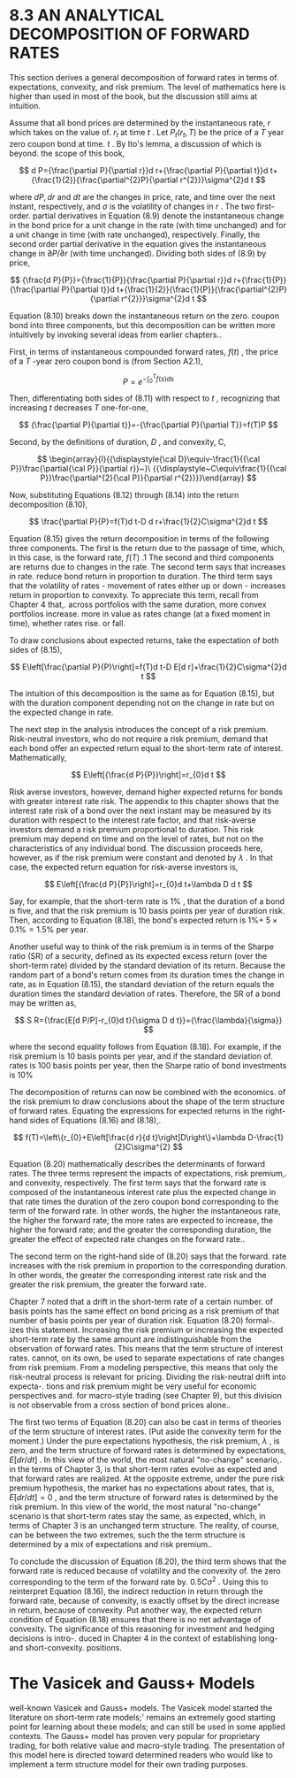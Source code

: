 # 8.3 AN ANALYTICAL DECOMPOSITION OF FORWARD RATES  

This section derives a general decomposition of forward rates in terms of. expectations, convexity, and risk premium. The level of mathematics here is higher than used in most of the book, but the discussion still aims at intuition.  

Assume that all bond prices are determined by the instantaneous rate, $r$ which takes on the value of. $r_{t}$ at time $t$ . Let $P_{t}(r_{t},T)$ be the price of a $T$ year zero coupon bond at time. $t$ . By Ito's lemma, a discussion of which is beyond. the scope of this book,  

$$
d P={\frac{\partial P}{\partial r}}d r+{\frac{\partial P}{\partial t}}d t+{\frac{1}{2}}{\frac{\partial^{2}P}{\partial r^{2}}}\sigma^{2}d t
$$  

where $d P,d r$ and $d t$ are the changes in price, rate, and time over the next instant, respectively, and $\sigma$ is the volatility of changes in $r$ . The two first-order. partial derivatives in Equation (8.9) denote the instantaneous change in the bond price for a unit change in the rate (with time unchanged) and for a unit change in time (with rate unchanged), respectively. Finally, the second order partial derivative in the equation gives the instantaneous change in $\partial P/\partial r$ (with time unchanged). Dividing both sides of (8.9) by price,  

$$
{\frac{d P}{P}}={\frac{1}{P}}{\frac{\partial P}{\partial r}}d r+{\frac{1}{P}}{\frac{\partial P}{\partial t}}d t+{\frac{1}{2}}{\frac{1}{P}}{\frac{\partial^{2}P}{\partial r^{2}}}\sigma^{2}d t
$$  

Equation (8.10) breaks down the instantaneous return on the zero. coupon bond into three components, but this decomposition can be written more intuitively by invoking several ideas from earlier chapters..  

First, in terms of instantaneous compounded forward rates, $f(t)$ , the price of a $T$ -year zero coupon bond is (from Section A2.1),  

$$
P=e^{-\int_{0}^{T}f(s)d s}
$$  

Then, differentiating both sides of (8.11) with respect to $t$ , recognizing that increasing $t$ decreases $T$ one-for-one,  

$$
{\frac{\partial P}{\partial t}}=-{\frac{\partial P}{\partial T}}=f(T)P
$$  

Second, by the definitions of duration, $D$ , and convexity, C,  

$$
\begin{array}{l}{{\displaystyle{\cal D}\equiv-\frac{1}{{\cal P}}\frac{\partial{\cal P}}{\partial r}}~}\ {{\displaystyle~C\equiv\frac{1}{{\cal P}}\frac{\partial^{2}{\cal P}}{\partial r^{2}}}}\end{array}
$$  

Now, substituting Equations (8.12) through (8.14) into the return decomposition (8.10),  

$$
\frac{\partial P}{P}=f(T)d t-D d r+\frac{1}{2}C\sigma^{2}d t
$$  

Equation (8.15) gives the return decomposition in terms of the following three components. The first is the return due to the passage of time, which, in this case, is the forward rate, $f(T)$ .1 The second and third components are returns due to changes in the rate. The second term says that increases in rate. reduce bond return in proportion to duration. The third term says that the volatility of rates - movement of rates either up or down - increases return in proportion to convexity. To appreciate this term, recall from Chapter 4 that,. across portfolios with the same duration, more convex portfolios increase. more in value as rates change (at a fixed moment in time), whether rates rise. or fall.  

To draw conclusions about expected returns, take the expectation of both sides of (8.15),  

$$
E\left[\frac{\partial P}{P}\right]=f(T)d t-D E[d r]+\frac{1}{2}C\sigma^{2}d t
$$  

The intuition of this decomposition is the same as for Equation (8.15), but with the duration component depending not on the change in rate but on the expected change in rate.  

The next step in the analysis introduces the concept of a risk premium. Risk-neutral investors, who do not require a risk premium, demand that each bond offer an expected return equal to the short-term rate of interest. Mathematically,  

$$
E\left[{\frac{d P}{P}}\right]=r_{0}d t
$$  

Risk averse investors, however, demand higher expected returns for bonds with greater interest rate risk. The appendix to this chapter shows that the interest rate risk of a bond over the next instant may be measured by its duration with respect to the interest rate factor, and that risk-averse investors demand a risk premium proportional to duration. This risk premium may depend on time and on the level of rates, but not on the characteristics of any individual bond. The discussion proceeds here, however, as if the risk premium were constant and denoted by $\lambda$ . In that case, the expected return equation for risk-averse investors is,  

$$
E\left[{\frac{d P}{P}}\right]=r_{0}d t+\lambda D d t
$$  

Say, for example, that the short-term rate is $1\%$ , that the duration of a bond is five, and that the risk premium is 10 basis points per year of duration risk. Then, according to Equation (8.18), the bond's expected return is $1\%+$ $5\times0.1\%=1.5\%$ per year.  

Another useful way to think of the risk premium is in terms of the Sharpe ratio (SR) of a security, defined as its expected excess return (over the short-term rate) divided by the standard deviation of its return. Because the random part of a bond's return comes from its duration times the change in rate, as in Equation (8.15), the standard deviation of the return equals the duration times the standard deviation of rates. Therefore, the SR of a bond may be written as,  

$$
S R={\frac{E[d P/P]-r_{0}d t}{\sigma D d t}}={\frac{\lambda}{\sigma}}
$$  

where the second equality follows from Equation (8.18). For example, if the risk premium is 10 basis points per year, and if the standard deviation of. rates is 100 basis points per year, then the Sharpe ratio of bond investments is $10\%$  

The decomposition of returns can now be combined with the economics. of the risk premium to draw conclusions about the shape of the term structure of forward rates. Equating the expressions for expected returns in the right-hand sides of Equations (8.16) and (8.18),.  

$$
f(T)=\left\{r_{0}+E\left[\frac{d r}{d t}\right]D\right\}+\lambda D-\frac{1}{2}C\sigma^{2}
$$  

Equation (8.20) mathematically describes the determinants of forward rates. The three terms represent the impacts of expectations, risk premium,. and convexity, respectively. The first term says that the forward rate is composed of the instantaneous interest rate plus the expected change in that rate times the duration of the zero coupon bond corresponding to the term of the forward rate. In other words, the higher the instantaneous rate, the higher the forward rate; the more rates are expected to increase, the higher the forward rate; and the greater the corresponding duration, the greater the effect of expected rate changes on the forward rate..  

The second term on the right-hand side of (8.20) says that the forward. rate increases with the risk premium in proportion to the corresponding duration. In other words, the greater the corresponding interest rate risk and the greater the risk premium, the greater the forward rate.  

Chapter 7 noted that a drift in the short-term rate of a certain number. of basis points has the same effect on bond pricing as a risk premium of that number of basis points per year of duration risk. Equation (8.20) formal-. izes this statement. Increasing the risk premium or increasing the expected short-term rate by the same amount are indistinguishable from the observation of forward rates. This means that the term structure of interest rates. cannot, on its own, be used to separate expectations of rate changes from risk premium. From a modeling perspective, this means that only the risk-neutral process is relevant for pricing. Dividing the risk-neutral drift into expecta-. tions and risk premium might be very useful for economic perspectives and. for macro-style trading (see Chapter 9), but this division is not observable from a cross section of bond prices alone..  

The first two terms of Equation (8.20) can also be cast in terms of theories of the term structure of interest rates. (Put aside the convexity term for the moment.) Under the pure expectations hypothesis, the risk premium, $\lambda$ , is zero, and the term structure of forward rates is determined by expectations, $E[d r/d t]$ . In this view of the world, the most natural "no-change" scenario,. in the terms of Chapter 3, is that short-term rates evolve as expected and that forward rates are realized. At the opposite extreme, under the pure risk premium hypothesis, the market has no expectations about rates, that is, $E[d r/d t]=0$ , and the term structure of forward rates is determined by the risk premium. In this view of the world, the most natural "no-change" scenario is that short-term rates stay the same, as expected, which, in terms of Chapter 3 is an unchanged term structure. The reality, of course, can be between the two extremes, such the the term structure is determined by a mix of expectations and risk premium..  

To conclude the discussion of Equation (8.20), the third term shows that the forward rate is reduced because of volatility and the convexity of. the zero corresponding to the term of the forward rate by. $0.5C\sigma^{2}$ . Using this to reinterpret Equation (8.16), the indirect reduction in return through the forward rate, because of convexity, is exactly offset by the direct increase in return, because of convexity. Put another way, the expected return condition of Equation (8.18) ensures that there is no net advantage of convexity. The significance of this reasoning for investment and hedging decisions is intro-. duced in Chapter 4 in the context of establishing long- and short-convexity. positions.  

# The Vasicek and Gauss+ Models  

well-known Vasicek and Gauss+ models. The Vasicek model started the literature on short-term rate models;' remains an extremely good starting point for learning about these models; and can still be used in some applied contexts. The $\mathrm{Gauss+}$ model has proven very popular for proprietary trading, for both relative value and macro-style trading. The presentation of this model here is directed toward determined readers who would like to implement a term structure model for their own trading purposes.  
